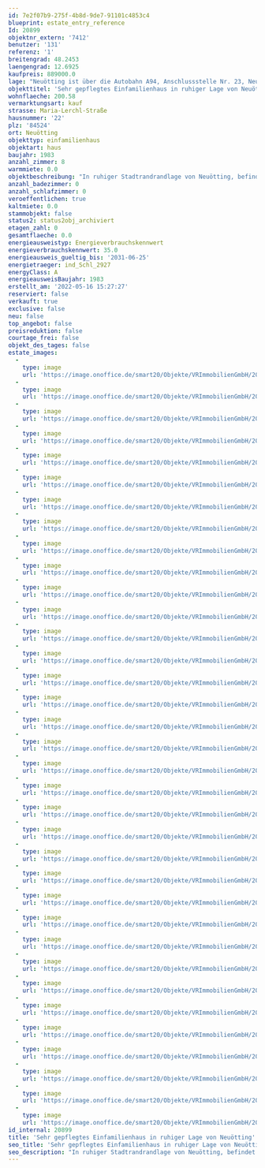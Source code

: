 ```yaml
---
id: 7e2f07b9-275f-4b8d-9de7-91101c4853c4
blueprint: estate_entry_reference
Id: 20899
objektnr_extern: '7412'
benutzer: '131'
referenz: '1'
breitengrad: 48.2453
laengengrad: 12.6925
kaufpreis: 889000.0
lage: "Neuötting ist über die Autobahn A94, Anschlussstelle Nr. 23, Neuötting, die Bundesstraßen B299 und B588 an das übergeordnete Straßennetz angeschlossen. Eine Anbindung an das regionale Straßennetz erfolgt über die Staatsstraßen S2550, S2107 und S2108.\r\n\r\nIn Eisenfeld, rd. 2 km vom Zentrum entfernt befindet sich der von der Südostbayernbahn betriebene Bahnhof Neuötting an der Bahnstrecke Mühldorf-Simbach am Inn.\r\n\r\nÖffentliche Busverbindungen sind im Stadtbereich Neuötting und zu den umliegenden Städten/Orten gegeben.\r\n\r\nDie Stadt Neuötting liegt rd. zwei Kilometer nördlich des bekannten Wallfahrtsorts Altötting, rund 70 km nördlich von Salzburg, rund 80 km südwestlich von Passau und knapp 100 km östlich von München.\r\n\r\nSpezialmärkte mit einem umfangreichen Angebot für Haus, Garten und Technik findet man in den neuen Gewerbegebieten wie z.B. Herbgraben, Inn-Center und Eisenfeld.\r\n\r\nAls größere Einzelhandelsunternehmen sind C & A, DM (Drogeriemarkt), Edeka, Enzinger (Elektromarkt), Ganzbeck (Modehaus), XXXL Lutz/Hiendl (Möbelmarkt), K&L (Bekleidung), Kasberger (Baustoffhandel), Leiss (Eisenwaren), Modlmair Intersport, Müller (Drogeriemarkt), REWE, Rupprecht (Buchhandlung) und Rossmann (Drogeriemarkt) vor Ort.\r\n\r\nEin umfassendes Bildungsangebot für alle Altersstufen ist selbstverständlich vorhanden. Vom Kinderhort, Kindergarten, Grund- und Hauptschule bis hin zu Fachschulen für Altenpflege, Umwelttechnik, Landwirtschaft und Hotelfach sind zu nennen. Das Schulzentrum mit allen weiterführenden Schulen liegt zentral zwischen den Städten Neuötting und Altötting.\r\n\r\nDie Natur kann in pur bei ausgedienten Spaziergängen und Wanderungen genießen. Im Sommer laden malerische gelegene Naturseen zum Baden ein. Hier ist im Winter Eisstockschießen und Eislaufen angesagt. Auf Tennisplätzen und in anderen Sporteinrichtungen trifft man sich zum Spiel und Wettkampf. Die Kinder und Jugendliche können sich auf zahlreichen Spielplätzen und Bolzplätzen sowie einer Go-Kart-Bahn austoben. Für den Winter kann man einen Besuch des Kreishallenbades mit Sauna und Solarium oder eine Wanderung durch die Stillen und romantischen Innauen empfehlen."
objekttitel: 'Sehr gepflegtes Einfamilienhaus in ruhiger Lage von Neuötting'
wohnflaeche: 200.58
vermarktungsart: kauf
strasse: Maria-Lerchl-Straße
hausnummer: '22'
plz: '84524'
ort: Neuötting
objekttyp: einfamilienhaus
objektart: haus
baujahr: 1983
anzahl_zimmer: 8
warmmiete: 0.0
objektbeschreibung: "In ruhiger Stadtrandrandlage von Neuötting, befindet sich das schöne freistehende Einfamilienhaus.\r\n\r\nDas sehr gepflegte Haus wurde 1983 erbaut und befindet auf einen ca. 833 m² großen Grundstück mit einem großzügigen und schön angelegten Garten, einem Gartenhäuschen mit Holz Lege und einer Doppelgarage mit 2 Stellplätzen.\r\n\r\nVerteilt auf 2 Etagen verfügt das Haus über insgesamt 8 Zimmer, hiervon sind im Obergeschoss 2 Kinderzimmer mit Zugang zum Balkon, ein großes Elternschlafzimmer, ein Gästezimmer, ein modernisiertes Tageslichtbad, sowie ein separates WC.\r\nIm Erdgeschoss befindet sich ein großes Büro, ein Hauswirtschaftsraum, die Küche mit angrenzendem Esszimmer und Speis mit Zugang zur Terrasse, ein großes helles Wohnzimmer mit Zugang zum Freisitz u. Garten und 2 separaten Toiletten.\r\nBesonders hervorzuheben sind die schönen Kachelöfen im Wohnbereich und im Esszimmer, welche an kalten Tagen für wohlige Wärme sorgen. \r\n\r\nDas Objekt ist voll unterkellert und birgt neben viel Platz für Hobby, Lagerung und Heiztechnik ein besonderes Highlight. Einen sehr schönen und gut ausgestatteten Wellnessbereich mit Whirlpool, Sauna und Dusche.\r\n\r\nBeheizt wird das Objekt mit einer Grundwasserwärmepumpe u. Stückholz. Fußbodenheizung finden Sie in allen Räumen vor.\r\nDas Objekt ist mit einer sehr durchdachten und modernen Elektroinstallation versehen. Zusätzlich steht Ihnen noch ein PV-Anlage zur Verfügung, die bereits abbezahlt ist und zu einem Speicher zur selbst Nutzung umgebaut werden könnte.\r\n \r\nIm schön angelegten Garten können sie die Seele baumeln lassen und sich von den Strapazen des Alltags erholen oder im Freisitz mit Freunden gemütliche Grillabende genießen.\_"
anzahl_badezimmer: 0
anzahl_schlafzimmer: 0
veroeffentlichen: true
kaltmiete: 0.0
stammobjekt: false
status2: status2obj_archiviert
etagen_zahl: 0
gesamtflaeche: 0.0
energieausweistyp: Energieverbrauchskennwert
energieverbrauchskennwert: 35.0
energieausweis_gueltig_bis: '2031-06-25'
energietraeger: ind_Schl_2927
energyClass: A
energieausweisBaujahr: 1983
erstellt_am: '2022-05-16 15:27:27'
reserviert: false
verkauft: true
exclusive: false
neu: false
top_angebot: false
preisreduktion: false
courtage_frei: false
objekt_des_tages: false
estate_images:
  -
    type: image
    url: 'https://image.onoffice.de/smart20/Objekte/VRImmobilienGmbH/20899/9a493b37-303c-4c31-b955-8856b9fa10fc.jpg'
  -
    type: image
    url: 'https://image.onoffice.de/smart20/Objekte/VRImmobilienGmbH/20899/0149bc55-b949-4ced-a823-203a8c09f6e9.jpg'
  -
    type: image
    url: 'https://image.onoffice.de/smart20/Objekte/VRImmobilienGmbH/20899/ec4a5885-1ea6-4f82-b9c0-78b03a825494.jpg'
  -
    type: image
    url: 'https://image.onoffice.de/smart20/Objekte/VRImmobilienGmbH/20899/9dac9d43-47d5-4f5e-a925-5e3bae4b3b37.jpg'
  -
    type: image
    url: 'https://image.onoffice.de/smart20/Objekte/VRImmobilienGmbH/20899/7ee04ecb-c50a-493a-a374-803b07b70e3f.jpg'
  -
    type: image
    url: 'https://image.onoffice.de/smart20/Objekte/VRImmobilienGmbH/20899/ba7e9729-3fe9-4d6b-ae31-affa18193498.jpg'
  -
    type: image
    url: 'https://image.onoffice.de/smart20/Objekte/VRImmobilienGmbH/20899/d3521601-7d4a-46b5-a7f0-b4e466d70008.jpg'
  -
    type: image
    url: 'https://image.onoffice.de/smart20/Objekte/VRImmobilienGmbH/20899/e68f6a29-ff8f-4705-afa1-0067fa8fd17f.jpg'
  -
    type: image
    url: 'https://image.onoffice.de/smart20/Objekte/VRImmobilienGmbH/20899/e7321aaa-9db7-440c-af42-3fafff5b6005.jpg'
  -
    type: image
    url: 'https://image.onoffice.de/smart20/Objekte/VRImmobilienGmbH/20899/99cd5553-0774-4b32-a7f1-47b486bbf317.jpg'
  -
    type: image
    url: 'https://image.onoffice.de/smart20/Objekte/VRImmobilienGmbH/20899/750c8efa-ad8d-4be9-8bf6-829bd7d6f4cf.jpg'
  -
    type: image
    url: 'https://image.onoffice.de/smart20/Objekte/VRImmobilienGmbH/20899/cd90126c-8f0b-4cec-a76e-8428905ad097.jpg'
  -
    type: image
    url: 'https://image.onoffice.de/smart20/Objekte/VRImmobilienGmbH/20899/dec0448c-776b-4a4e-a192-3ffedebb3694.jpg'
  -
    type: image
    url: 'https://image.onoffice.de/smart20/Objekte/VRImmobilienGmbH/20899/7f68a8de-2e10-48cb-81e4-8543cebc2744.jpg'
  -
    type: image
    url: 'https://image.onoffice.de/smart20/Objekte/VRImmobilienGmbH/20899/062ab9a5-f020-44a1-8961-b4efb9f86e45.jpg'
  -
    type: image
    url: 'https://image.onoffice.de/smart20/Objekte/VRImmobilienGmbH/20899/06ca98fb-c5e3-4829-853e-61767b3c6fec.jpg'
  -
    type: image
    url: 'https://image.onoffice.de/smart20/Objekte/VRImmobilienGmbH/20899/e9c633f1-4395-4f15-868e-1fd7cdb7b24f.jpg'
  -
    type: image
    url: 'https://image.onoffice.de/smart20/Objekte/VRImmobilienGmbH/20899/365e27fd-4abf-41e5-8964-951abc5772ce.jpg'
  -
    type: image
    url: 'https://image.onoffice.de/smart20/Objekte/VRImmobilienGmbH/20899/a95e152b-f68a-4226-a59e-d05059023574.jpg'
  -
    type: image
    url: 'https://image.onoffice.de/smart20/Objekte/VRImmobilienGmbH/20899/7963b20d-0c2d-40e0-8392-e226adcb8742.jpg'
  -
    type: image
    url: 'https://image.onoffice.de/smart20/Objekte/VRImmobilienGmbH/20899/a107b2da-d3d6-4759-8b15-bc501949ebd4.jpg'
  -
    type: image
    url: 'https://image.onoffice.de/smart20/Objekte/VRImmobilienGmbH/20899/7cc8135e-9466-42ca-883e-5e23e5591a33.jpg'
  -
    type: image
    url: 'https://image.onoffice.de/smart20/Objekte/VRImmobilienGmbH/20899/985a3a60-0a2c-4634-a2dc-c2261d915f5b.jpg'
  -
    type: image
    url: 'https://image.onoffice.de/smart20/Objekte/VRImmobilienGmbH/20899/2df00408-2e78-42cd-9a70-8f8f982390e0.jpg'
  -
    type: image
    url: 'https://image.onoffice.de/smart20/Objekte/VRImmobilienGmbH/20899/2be82f4b-429d-4731-b996-7aca2e0b71e8.jpg'
  -
    type: image
    url: 'https://image.onoffice.de/smart20/Objekte/VRImmobilienGmbH/20899/b6b8d836-406e-4c34-b057-3c215bca1609.jpg'
  -
    type: image
    url: 'https://image.onoffice.de/smart20/Objekte/VRImmobilienGmbH/20899/836a9af7-caaf-4e35-88eb-af848edbe87b.jpg'
  -
    type: image
    url: 'https://image.onoffice.de/smart20/Objekte/VRImmobilienGmbH/20899/2f7b41fe-cb2c-4d6d-8533-93612f1930ec.jpg'
  -
    type: image
    url: 'https://image.onoffice.de/smart20/Objekte/VRImmobilienGmbH/20899/beb865ff-9ba7-4e02-8139-3f977ffe1c50.jpg'
  -
    type: image
    url: 'https://image.onoffice.de/smart20/Objekte/VRImmobilienGmbH/20899/e651879e-4c5d-4d59-86f6-75ad16be3b99.jpg'
  -
    type: image
    url: 'https://image.onoffice.de/smart20/Objekte/VRImmobilienGmbH/20899/bfc512a3-64a7-48b8-a1cb-dc75fc75b8be.jpg'
  -
    type: image
    url: 'https://image.onoffice.de/smart20/Objekte/VRImmobilienGmbH/20899/846234fb-b6f0-4235-b24e-e0bc15bf2774.jpg'
  -
    type: image
    url: 'https://image.onoffice.de/smart20/Objekte/VRImmobilienGmbH/20899/09ff513d-b65c-4715-8b36-e7f5d7180c45.jpg'
  -
    type: image
    url: 'https://image.onoffice.de/smart20/Objekte/VRImmobilienGmbH/20899/201ce488-8cdb-4516-928f-a63b160b8802.jpg'
  -
    type: image
    url: 'https://image.onoffice.de/smart20/Objekte/VRImmobilienGmbH/20899/1211291d-89ae-4799-824d-218fe97ffab4.jpg'
id_internal: 20899
title: 'Sehr gepflegtes Einfamilienhaus in ruhiger Lage von Neuötting'
seo_title: 'Sehr gepflegtes Einfamilienhaus in ruhiger Lage von Neuötting'
seo_description: "In ruhiger Stadtrandrandlage von Neuötting, befindet sich das schöne freistehende Einfamilienhaus.\r\n\r\nDas sehr gepflegte Haus wurde 1983 erbaut und befindet a"
---
```


